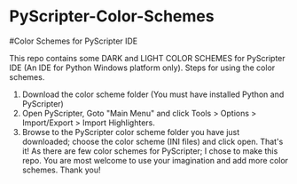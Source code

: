 PyScripter-Color-Schemes
========================

#Color Schemes for PyScripter IDE

This repo contains some DARK and LIGHT COLOR SCHEMES for PyScripter IDE
(An IDE for Python Windows platform only).
Steps for using the color schemes.
1. Download the color scheme folder (You must have installed Python and
PyScripter)
2. Open PyScripter, Goto "Main Menu"  and click Tools > Options >
Import/Export > Import Highlighters.
3. Browse to the PyScripter color scheme folder you have just
downloaded; choose the color scheme (INI files) and click open.
That's it!
As there are few color schemes for PyScripter; I chose to make this
repo. You are most welcome to use your imagination and add more color
schemes.
Thank you!
